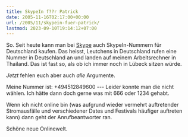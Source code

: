 ```yaml
---
title: SkypeIn f??r Patrick
date: 2005-11-16T02:17:00+00:00
url: /2005/11/skypein-fuer-patrick/
lastmod: 2023-09-10T19:14:12+07:00
---
```

So. Seit heute kann man bei [Skype][1] auch SkypeIn-Nummern für Deutschland kaufen. Das heisst, Leutchens in Deutschland rufen eine Nummer in Deutschland an und landen auf meinem Arbeitsrechner in Thailand. Das ist fast so, als ob ich immer noch in Lübeck sitzen würde.

_Jetzt_ fehlen euch aber auch _alle_ Argumente.

Meine Nummer ist: +494512849600 --- Leider konnte man die nicht wählen. Ich hätte dann doch gerne was mit 666 oder 1234 gehabt.

Wenn ich nicht online bin (was aufgrund wieder vermehrt auftretender Stromausfälle und verschiedener Dates und Festivals häufiger auftreten kann) dann geht der Anrufbeantworter ran.

Schöne neue Onlinewelt.

 [1]: http://skype.com/
